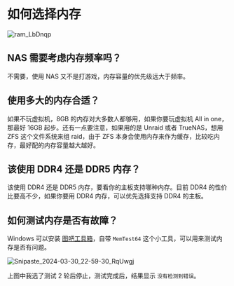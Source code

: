 # 如何选择内存

![ram_LbDnqp](https://img.slarker.me/blog/ram_LbDnqp.jpg)

## NAS 需要考虑内存频率吗？

不需要，使用 NAS 又不是打游戏，内存容量的优先级远大于频率。

## 使用多大的内存合适？

如果不玩虚拟机，8GB 的内存对大多数人都够用，如果你要玩虚拟机 All in one，那最好 16GB 起步。还有一点要注意，如果用的是 Unraid 或者 TrueNAS，想用 ZFS 这个文件系统来组 raid，由于 ZFS 本身会使用内存来作为缓存，比较吃内存，最好配的内存容量越大越好。

## 该使用 DDR4 还是 DDR5 内存？

该使用 DDR4 还是 DDR5 内存，要看你的主板支持哪种内存。目前 DDR4 的性价比要高不少，如果你要用 DDR4 内存，可以优先选择支持 DDR4 的主板。

## 如何测试内存是否有故障？

Windows 可以安装 [图吧工具箱](https://www.tbtool.cn/)，自带 `MemTest64` 这个小工具，可以用来测试内存是否有问题。

![Snipaste_2024-03-30_22-59-30_RqUwgj](https://img.slarker.me/blog/Snipaste_2024-03-30_22-59-30_RqUwgj.png)

上图中我选了测试 2 轮后停止，测试完成后，结果显示 `没有检测到错误`。

